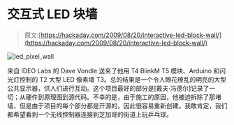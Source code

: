 # 交互式 LED 块墙

> 原文:[https://hackaday.com/2009/08/20/interactive-led-block-wall/](https://hackaday.com/2009/08/20/interactive-led-block-wall/)

![led_pixel_wall](../Images/e89eed752d48208183ef2061ad538866.png "led_pixel_wall")

来自 IDEO Labs 的 Dave Vondle 送来了他用 T4 BlinkM T5 模块、Arduino 和闪光灯控制的 T2 大型 LED 像素墙 T3。总的结果是一个令人眼花缭乱的明亮的大型公共显示器，供人们进行互动。这个项目最好的部分是[戴夫·冯德尔]记录了一切；从硬件到原理图到源代码。不幸的是，由于施工的原因，他被迫拆除了那堵墙，但是由于项目的每个部分都是开源的，因此很容易重新创建。我敢肯定，我们都希望看到一个无线控制器连接到芝加哥的街道上玩乒乓球。